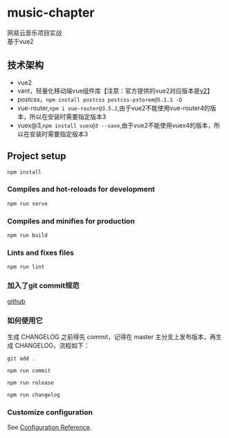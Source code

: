 # music-chapter
网易云音乐项目实战  
基于vue2
## 技术架构
- vue2
- vant，轻量化移动端vue组件库【注意：官方提供的vue2对应版本是[v2](https://vant-contrib.gitee.io/vant/v2/)】
- postcss，`npm install postcss postcss-pxtorem@5.1.1 -D`
- vue-router,`npm i vue-router@3.5.2`,由于vue2不能使用vue-router4的版本，所以在安装时需要指定版本3
- vuex@3,`npm install vuex@3 --save`,由于vue2不能使用vuex4的版本，所以在安装时需要指定版本3
## Project setup
```
npm install
```

### Compiles and hot-reloads for development
```
npm run serve
```

### Compiles and minifies for production
```
npm run build
```

### Lints and fixes files
```
npm run lint
```

### 加入了git commit规范
[github](https://github.com/ITxiaohao/conventional-changelog-custom-config)

### 如何使用它
生成 CHANGELOG 之前得先 commit，记得在 master 主分支上发布版本，再生成 CHANGELOG，流程如下：
```
git add .

npm run commit

npm run release

npm run changelog
```

### Customize configuration
See [Configuration Reference](https://cli.vuejs.org/config/).
